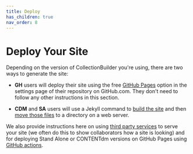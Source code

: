 ```yaml
---
title: Deploy
has_children: true
nav_order: 8
---
```


# Deploy Your Site

Depending on the version of CollectionBuilder you're using, there are two ways to generate the site: 

- **GH** users will deploy their site using the free [GitHub Pages]((gh-pages/)) option in the settings page of their repository on GitHub.com. They don't need to follow any other instructions in this section. 


- **CDM** and **SA** users will use a Jekyll command to [build the site](build/) and then [move those files](move/) to a directory on a web server. 

We also provide instructions here on using [third party services](thirdparty/) to serve your site (we often do this to show collaborators how a site is looking) and for deploying Stand Alone or CONTENTdm versions on GitHub Pages using [GitHub actions](actions/). 
